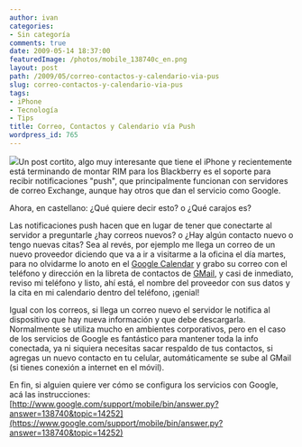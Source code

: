 ```yaml
---
author: ivan
categories:
- Sin categoría
comments: true
date: 2009-05-14 18:37:00
featuredImage: /photos/mobile_138740c_en.png
layout: post
path: /2009/05/correo-contactos-y-calendario-via-pus
slug: correo-contactos-y-calendario-via-pus
tags:
- iPhone
- Tecnología
- Tips
title: Correo, Contactos y Calendario vía Push
wordpress_id: 765
---
```


[![](/photos/mobile_138740c_en.png)](https://1.bp.blogspot.com/_T2UWuNJg3dQ/SgwhFgFIhlI/AAAAAAAABf0/tsFIh1hX_uU/s1600-h/mobile_138740c_en.gif)Un post cortito, algo muy interesante que tiene el iPhone y recientemente está terminando de montar RIM para los Blackberry es el soporte para recibir notificaciones "push", que principalmente funcionan con servidores de correo Exchange, aunque hay otros que dan el servicio como Google.

Ahora, en castellano: ¿Qué quiere decir esto? o ¿Qué carajos es?

Las notificaciones push hacen que en lugar de tener que conectarte al servidor a preguntarle ¿hay correos nuevos? o ¿Hay algún contacto nuevo o tengo nuevas citas? Sea al revés, por ejemplo me llega un correo de un nuevo proveedor diciendo que va a ir a visitarme a la oficina el día martes, para no olvidarme lo anoto en el [Google Calendar](https://calendar.google.com/) y grabo su correo con el teléfono y dirección en la libreta de contactos de [GMail](https://gmail.com/), y casi de inmediato, reviso mi teléfono y listo, ahí está, el nombre del proveedor con sus datos y la cita en mi calendario dentro del teléfono, ¡genial!

Igual con los correos, si llega un correo nuevo el servidor le notifica al dispositivo que hay nueva información y que debe descargarla. Normalmente se utiliza mucho en ambientes corporativos, pero en el caso de los servicios de Google es fantástico para mantener toda la info conectada, ya ni siquiera necesitas sacar respaldo de tus contactos, si agregas un nuevo contacto en tu celular, automáticamente se sube al GMail (si tienes conexión a internet en el móvil).

En fin, si alguien quiere ver cómo se configura los servicios con Google, acá las instrucciones:
[http://www.google.com/support/mobile/bin/answer.py?answer=138740&topic=14252](https://www.google.com/support/mobile/bin/answer.py?answer=138740&topic=14252)